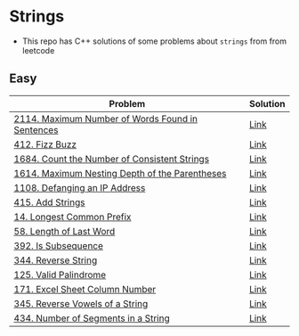 # Strings
- This repo has C++ solutions of some problems about `strings` from from leetcode
## Easy
|Problem|Solution|
|-------|--------|
|[2114. Maximum Number of Words Found in Sentences](https://leetcode.com/problems/maximum-number-of-words-found-in-sentences/)|[Link](2114-Maximum_Number_of_words_found_in_sentence.cpp)|
|[412. Fizz Buzz](https://leetcode.com/problems/fizz-buzz/)|[Link](412-Fizz_Buzz.cpp)|
|[1684. Count the Number of Consistent Strings](https://leetcode.com/problems/count-the-number-of-consistent-strings/)|[Link](1684-Count_the_Number_of_Consistent_Strings.cpp)|
|[1614. Maximum Nesting Depth of the Parentheses](https://leetcode.com/problems/maximum-nesting-depth-of-the-parentheses/)|[Link](1614-Maximum_Nesting_Depth_of_the_parenthess.cpp)|
|[1108. Defanging an IP Address](https://leetcode.com/problems/defanging-an-ip-address/)|[Link](1108-Deganging_an_IP_Address.cpp)|
|[415. Add Strings](https://leetcode.com/problems/add-strings/)|[Link](415-Add_Strings.cpp)|
|[14. Longest Common Prefix](https://leetcode.com/problems/longest-common-prefix/)|[Link](14-Longest_common_prefix.cpp)|
|[58. Length of Last Word](https://leetcode.com/problems/length-of-last-word/)|[Link](58-Length_Of_Last_word.cpp)|
|[392. Is Subsequence](https://leetcode.com/problems/is-subsequence/)|[Link](392-Is_Subsequence.cpp)|
|[344. Reverse String](https://leetcode.com/problems/reverse-string/)|[Link](344-Reverse_String.cpp)|
|[125. Valid Palindrome](https://leetcode.com/problems/valid-palindrome/)|[Link](125-Vaild_Palindrome.cpp)|
|[171. Excel Sheet Column Number](https://leetcode.com/problems/excel-sheet-column-number/)|[Link](171-Excel_Sheet_Column_Number.cpp)|
|[345. Reverse Vowels of a String](https://leetcode.com/problems/reverse-vowels-of-a-string/)|[Link](345-Reverse_vowels_of_a_string.cpp)|
|[434. Number of Segments in a String](https://leetcode.com/problems/number-of-segments-in-a-string/)|[Link](434-Number_Of_Segements_in_a_string.cpp)|